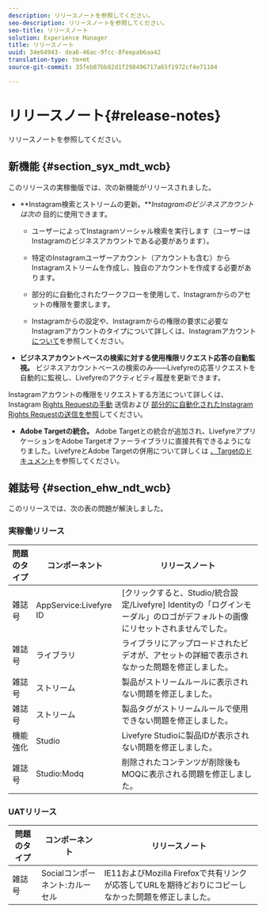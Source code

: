 ```yaml
---
description: リリースノートを参照してください。
seo-description: リリースノートを参照してください。
seo-title: リリースノート
solution: Experience Manager
title: リリースノート
uuid: 34e64943- dea6-46ac-9fcc-8feepab6aa42
translation-type: tm+mt
source-git-commit: 35feb87bb82d1f298496717a65f1972cf4e71104

---
```



# リリースノート{#release-notes}

リリースノートを参照してください。

## 新機能 {#section_syx_mdt_wcb}

このリリースの実稼働版では、次の新機能がリリースされました。

* **Instagram検索とストリームの更新。***Instagramのビジネスアカウントは次の* 目的に使用できます。

   * ユーザーによってInstagramソーシャル検索を実行します（ユーザーはInstagramのビジネスアカウントである必要があります）。

   * 特定のInstagramユーザーアカウント（アカウントも含む）からInstagramストリームを作成し、独自のアカウントを作成する必要があります。

   * 部分的に自動化されたワークフローを使用して、Instagramからのアセットの権限を要求します。

   * Instagramからの設定や、Instagramからの権限の要求に必要なInstagramアカウントのタイプについて詳しくは、Instagramアカウント [について](/help/using/c-users-creating-accounts-with-studio-access/t-configure-social-accout-instagram/c-about-instagram-accounts.md)を参照してください。

* **ビジネスアカウントベースの検索に対する使用権限リクエスト応答の自動監視。** ビジネスアカウントベースの検索のみ——Livefyreの応答リクエストを自動的に監視し、Livefyreのアクティビティ履歴を更新できます。

Instagramアカウントの権限をリクエストする方法について詳しくは、Instagram [Rights Requestの手動](/help/using/c-how-requesting-rights-works/c-send-instagram-manual-rights-request.md) 送信および [部分的に自動化されたInstagram Rights Requestの送信を参照](/help/using/c-how-requesting-rights-works/c-send-an-instagram-rights-request-from-the-library.md)してください。

* **Adobe Targetの統合。** Adobe Targetとの統合が追加され、LivefyreアプリケーションをAdobe Targetオファーライブラリに直接共有できるようになりました。LivefyreとAdobe Targetの併用について詳しくは [、Targetのドキュメント](https://marketing.adobe.com/resources/help/en_US/livefyre/livefyre-target.html)を参照してください。

## 雑誌号 {#section_ehw_ndt_wcb}

このリリースでは、次の表の問題が解決しました。

### 実稼働リリース

| 問題のタイプ | コンポーネント | リリースノート |
|--- |--- |--- |
| 雑誌号 | AppService:Livefyre ID | [クリックすると、Studio/統合設定/Livefyre] Identityの「ログインモーダル」のロゴがデフォルトの画像にリセットされませんでした。 |
| 雑誌号 | ライブラリ | ライブラリにアップロードされたビデオが、アセットの詳細で表示されなかった問題を修正しました。 |
| 雑誌号 | ストリーム | 製品がストリームルールに表示されない問題を修正しました。 |
| 雑誌号 | ストリーム | 製品タグがストリームルールで使用できない問題を修正しました。 |
| 機能強化 | Studio | Livefyre Studioに製品IDが表示されない問題を修正しました。 |
| 雑誌号 | Studio:Modq | 削除されたコンテンツが削除後もMOQに表示される問題を修正しました。 |

### UATリリース

| **問題のタイプ** | **コンポーネント** | **リリースノート** |
|---|---|---|
| 雑誌号 | Socialコンポーネント:カルーセル | IE11およびMozilla Firefoxで共有リンクが応答してURLを期待どおりにコピーしなかった問題を修正しました。 |